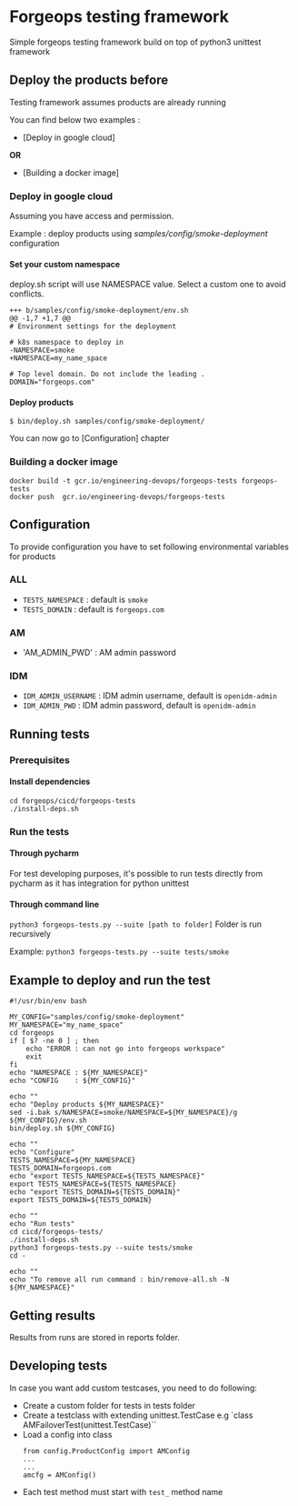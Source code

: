 # Forgeops testing framework
Simple forgeops testing framework build on top of python3 unittest framework

## Deploy the products before
Testing framework assumes products are already running

You can find below two examples : 
- [Deploy in google cloud] 

<b>OR</b>
- [Building a docker image]
### Deploy in google cloud
Assuming you have access and permission.

Example : deploy products using *samples/config/smoke-deployment* configuration
#### Set your custom namespace 
deploy.sh script will use NAMESPACE value. Select a custom one to avoid conflicts.
```--- a/samples/config/smoke-deployment/env.sh
+++ b/samples/config/smoke-deployment/env.sh
@@ -1,7 +1,7 @@
# Environment settings for the deployment

# k8s namespace to deploy in
-NAMESPACE=smoke
+NAMESPACE=my_name_space

# Top level domain. Do not include the leading .
DOMAIN="forgeops.com"
```

#### Deploy products
`$ bin/deploy.sh samples/config/smoke-deployment/`

You can now go to [Configuration] chapter

### Building a docker image

```
docker build -t gcr.io/engineering-devops/forgeops-tests forgeops-tests
docker push  gcr.io/engineering-devops/forgeops-tests
```

## Configuration
To provide configuration you have to set following environmental variables for products

### ALL
 - `TESTS_NAMESPACE` : default is `smoke`
 - `TESTS_DOMAIN` : default is `forgeops.com`

### AM
 - 'AM_ADMIN_PWD' : AM admin password

### IDM
 - `IDM_ADMIN_USERNAME` : IDM admin username, default is `openidm-admin`
 - `IDM_ADMIN_PWD` : IDM admin password, default is `openidm-admin`

## Running tests

### Prerequisites
#### Install dependencies
```
cd forgeops/cicd/forgeops-tests
./install-deps.sh
```
### Run the tests
#### Through pycharm
For test developing purposes, it's possible to run tests directly from pycharm as it has integration for python unittest
#### Through command line
`python3 forgeops-tests.py --suite [path to folder]`
Folder is run recursively

Example: `python3 forgeops-tests.py --suite tests/smoke`

## Example to deploy and run the test
```
#!/usr/bin/env bash

MY_CONFIG="samples/config/smoke-deployment"
MY_NAMESPACE="my_name_space"
cd forgeops
if [ $? -ne 0 ] ; then
    echo "ERROR : can not go into forgeops workspace"
    exit
fi
echo "NAMESPACE : ${MY_NAMESPACE}"
echo "CONFIG    : ${MY_CONFIG}"

echo ""
echo "Deploy products ${MY_NAMESPACE}"
sed -i.bak s/NAMESPACE=smoke/NAMESPACE=${MY_NAMESPACE}/g ${MY_CONFIG}/env.sh
bin/deploy.sh ${MY_CONFIG}

echo ""
echo "Configure"
TESTS_NAMESPACE=${MY_NAMESPACE}
TESTS_DOMAIN=forgeops.com
echo "export TESTS_NAMESPACE=${TESTS_NAMESPACE}"
export TESTS_NAMESPACE=${TESTS_NAMESPACE}
echo "export TESTS_DOMAIN=${TESTS_DOMAIN}"
export TESTS_DOMAIN=${TESTS_DOMAIN}

echo ""
echo "Run tests"
cd cicd/forgeops-tests/
./install-deps.sh
python3 forgeops-tests.py --suite tests/smoke
cd -

echo ""
echo "To remove all run command : bin/remove-all.sh -N ${MY_NAMESPACE}"
```

## Getting results
Results from runs are stored in reports folder.

## Developing tests
In case you want add custom testcases, you need to do following:

 - Create a custom folder for tests in tests folder
 - Create a testclass with extending unittest.TestCase e.g `class AMFailoverTest(unittest.TestCase)``
 - Load a config into class
    ```
    from config.ProductConfig import AMConfig
    ...
    ...
    amcfg = AMConfig()
    ```
 - Each test method must start with `test_` method name
